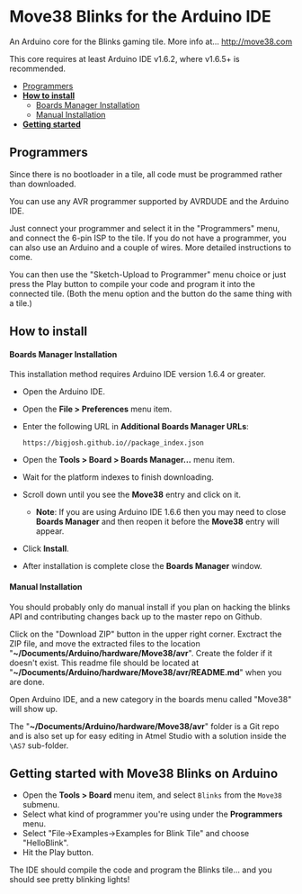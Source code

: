 # Move38 Blinks for the Arduino IDE
An Arduino core for the Blinks gaming tile. More info at...
http://move38.com


This core requires at least Arduino IDE v1.6.2, where v1.6.5+ is recommended. <br/>
* [Programmers](#programmers)
* **[How to install](#how-to-install)**
	- [Boards Manager Installation](#boards-manager-installation)
	- [Manual Installation](#manual-installation)
* **[Getting started](#getting-started)**

## Programmers

Since there is no bootloader in a tile, all code must be programmed rather than downloaded.

You can use any AVR programmer supported by AVRDUDE and the Arduino IDE.

Just connect your programmer and select it in the "Programmers" menu, and connect the 6-pin ISP to the tile. If you do not have a programmer, you can also use an Arduino and a couple of wires. More detailed instructions to come. 

You can then use the "Sketch-Upload to Programmer" menu choice or just press the Play button to compile your code and program it into the connected tile. (Both the menu option and the button do the same thing with a tile.)

## How to install
#### Boards Manager Installation
This installation method requires Arduino IDE version 1.6.4 or greater.
* Open the Arduino IDE.
* Open the **File > Preferences** menu item.
* Enter the following URL in **Additional Boards Manager URLs**:

    ```
    https://bigjosh.github.io//package_index.json
    ``` 

* Open the **Tools > Board > Boards Manager...** menu item.
* Wait for the platform indexes to finish downloading.
* Scroll down until you see the **Move38** entry and click on it.
  * **Note**: If you are using Arduino IDE 1.6.6 then you may need to close **Boards Manager** and then reopen it before the **Move38** entry will appear.
* Click **Install**.
* After installation is complete close the **Boards Manager** window.


#### Manual Installation
You should probably only  do manual install if you plan on hacking the blinks API and contributing changes back up to the master repo on Github. 

Click on the "Download ZIP" button in the upper right corner. Exctract the ZIP file, and move the extracted files to the location "**~/Documents/Arduino/hardware/Move38/avr**". Create the folder if it doesn't exist. This readme file should be located at "**~/Documents/Arduino/hardware/Move38/avr/README.md**" when you are done.

Open Arduino IDE, and a new category in the boards menu called "Move38" will show up.

The "**~/Documents/Arduino/hardware/Move38/avr**" folder is a Git repo and is also set up for easy editing in Atmel Studio with a solution inside the `\AS7` sub-folder. 

## Getting started with Move38 Blinks on Arduino

* Open the **Tools > Board** menu item, and select `Blinks` from the `Move38` submenu.
* Select what kind of programmer you're using under the **Programmers** menu.
* Select "File->Examples->Examples for Blink Tile" and choose "HelloBlink".
* Hit the Play button.

The IDE should compile the code and program the Blinks tile... and you should see pretty blinking lights!
